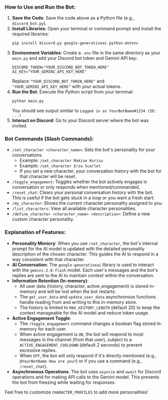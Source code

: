 ### How to Use and Run the Bot:

1.  **Save the Code**: Save the code above as a Python file (e.g., `discord_bot.py`).
2.  **Install Libraries**: Open your terminal or command prompt and install the required libraries:
    ```bash
    pip install discord.py google-generativeai python-dotenv
    ```
3.  **Environment Variables**: Create a `.env` file in the same directory as your `main.py` and add your Discord bot token and Gemini API key:
    ```
    DISCORD_TOKEN="YOUR_DISCORD_BOT_TOKEN_HERE"
    AI_KEY="YOUR_GEMINI_API_KEY_HERE"
    ```
    Replace `"YOUR_DISCORD_BOT_TOKEN_HERE"` and `"YOUR_GEMINI_API_KEY_HERE"` with your actual tokens.
4.  **Run the Bot**: Execute the Python script from your terminal:
    ```bash
    python main.py
    ```
    You should see output similar to `Logged in as YourBotName#1234 (ID: ...)`
5.  **Interact on Discord**: Go to your Discord server where the bot was invited.

### Bot Commands (Slash Commands):

* `/set_character <character_name>`: Sets the bot's personality for your conversations.
    * Example: `/set_character Makise Kurisu`
    * Example: `/set_character Erza Scarlet`
    * If you set a new character, your conversation history with the bot for that character will be reset.
* `/toggle_engagement`: Toggles whether the bot actively engages in conversation or only responds when mentioned/commanded.
* `/reset_chat`: Clears your personal conversation history with the bot. This is useful if the bot gets stuck in a loop or you want a fresh start.
* `/my_character`: Shows the current character personality assigned to you.
* `/list_characters`: View all available character personalities.
* `/define_character <character_name> <description>`: Define a new custom character personality.

### Explanation of Features:

*   **Personality Mimicry**: When you use `/set_character`, the bot's internal prompt for the AI model is updated with the detailed personality description of the chosen character. This guides the AI to respond in a way consistent with that character.
*   **AI Conversation**: The `google-generativeai` library is used to interact with the `gemini-2.0-flash` model. Each user's messages and the bot's replies are sent to the AI to maintain context within the conversation.
*   **Information Retention (In-memory)**:
    *   All user data (history, character, active_engagement) is stored in-memory and will be lost when the bot restarts.
    *   The `get_user_data` and `update_user_data` asynchronous functions handle reading from and writing to this in-memory store.
    *   The history is limited to `MAX_HISTORY_LENGTH` (default 20) to keep the context manageable for the AI model and reduce token usage.
*   **Active Engagement Toggle**:
    *   The `/toggle_engagement` command changes a boolean flag stored in-memory for each user.
    *   When active engagement is `ON`, the bot will respond to most messages in the channel (from that user), subject to a `ACTIVE_ENGAGEMENT_COOLDOWN` (default 2 seconds) to prevent excessive replies.
    *   When `OFF`, the bot will only respond if it's directly mentioned (e.g., `@YourBotName How are you?`) or if you use a command (e.g., `/reset_chat`).
*   **Asynchronous Operations**: The bot uses `asyncio` and `await` for Discord operations and for making API calls to the Gemini model. This prevents the bot from freezing while waiting for responses.

Feel free to customize `CHARACTER_PROFILES` to add more personalities!
